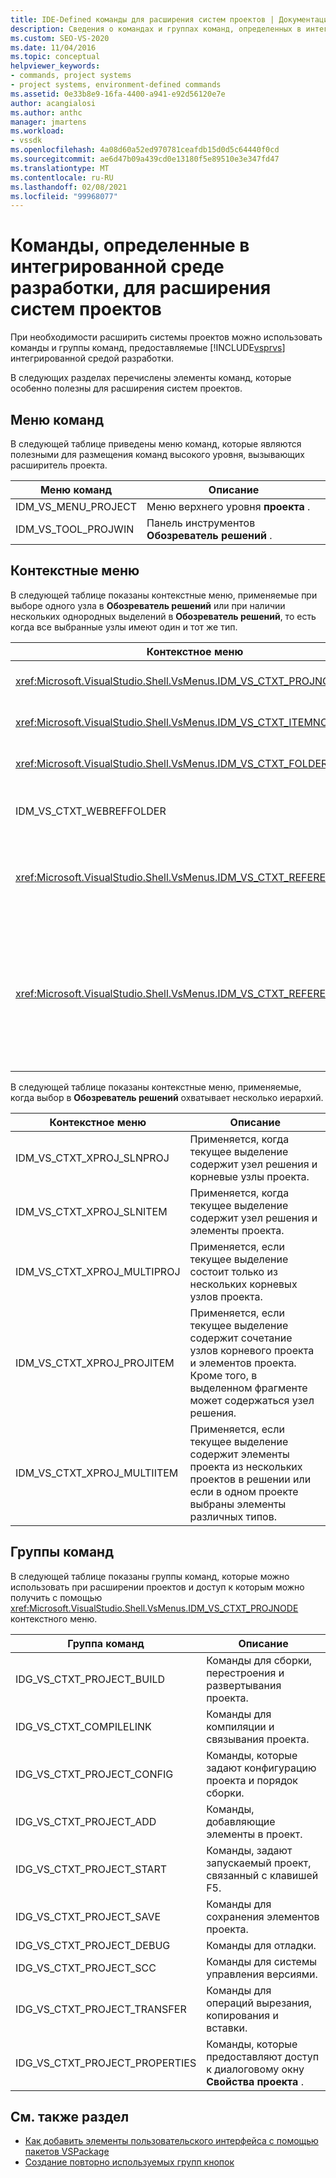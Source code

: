 ```yaml
---
title: IDE-Defined команды для расширения систем проектов | Документация Майкрософт
description: Сведения о командах и группах команд, определенных в интегрированной среде разработки Visual Studio (IDE), которые используются для расширения систем проектов.
ms.custom: SEO-VS-2020
ms.date: 11/04/2016
ms.topic: conceptual
helpviewer_keywords:
- commands, project systems
- project systems, environment-defined commands
ms.assetid: 0e33b8e9-16fa-4400-a941-e92d56120e7e
author: acangialosi
ms.author: anthc
manager: jmartens
ms.workload:
- vssdk
ms.openlocfilehash: 4a08d60a52ed970781ceafdb15d0d5c64440f0cd
ms.sourcegitcommit: ae6d47b09a439cd0e13180f5e89510e3e347fd47
ms.translationtype: MT
ms.contentlocale: ru-RU
ms.lasthandoff: 02/08/2021
ms.locfileid: "99968077"
---
```

# <a name="ide-defined-commands-for-extending-project-systems"></a>Команды, определенные в интегрированной среде разработки, для расширения систем проектов
При необходимости расширить системы проектов можно использовать команды и группы команд, предоставляемые [!INCLUDE[vsprvs](../../code-quality/includes/vsprvs_md.md)] интегрированной средой разработки.

 В следующих разделах перечислены элементы команд, которые особенно полезны для расширения систем проектов.

## <a name="command-menus"></a>Меню команд
 В следующей таблице приведены меню команд, которые являются полезными для размещения команд высокого уровня, вызывающих расширитель проекта.

|Меню команд|Описание|
|------------------|-----------------|
|IDM_VS_MENU_PROJECT|Меню верхнего уровня **проекта** .|
|IDM_VS_TOOL_PROJWIN|Панель инструментов **Обозреватель решений** .|

## <a name="shortcut-menus"></a>Контекстные меню
 В следующей таблице показаны контекстные меню, применяемые при выборе одного узла в **Обозреватель решений** или при наличии нескольких однородных выделений в **Обозреватель решений**, то есть когда все выбранные узлы имеют один и тот же тип.

|Контекстное меню|Описание|
|-------------------|-----------------|
|<xref:Microsoft.VisualStudio.Shell.VsMenus.IDM_VS_CTXT_PROJNODE>|Применяется при выборе узла проекта.|
|<xref:Microsoft.VisualStudio.Shell.VsMenus.IDM_VS_CTXT_ITEMNODE>|Применяется при выборе файла.|
|<xref:Microsoft.VisualStudio.Shell.VsMenus.IDM_VS_CTXT_FOLDERNODE>|Применяется при выборе папки.|
|IDM_VS_CTXT_WEBREFFOLDER|Применяется при выборе папки веб-ссылок.|
|<xref:Microsoft.VisualStudio.Shell.VsMenus.IDM_VS_CTXT_REFERENCEROOT>|Применяется, когда выбран корневой узел ссылок с именем "ссылки".|
|<xref:Microsoft.VisualStudio.Shell.VsMenus.IDM_VS_CTXT_REFERENCE>|Применяется при выборе узлов ссылок. к ним относятся только ссылки на сборки, COM и проекты. Не включает веб-ссылки.|

 В следующей таблице показаны контекстные меню, применяемые, когда выбор в **Обозреватель решений** охватывает несколько иерархий.

|Контекстное меню|Описание|
|-------------------|-----------------|
|IDM_VS_CTXT_XPROJ_SLNPROJ|Применяется, когда текущее выделение содержит узел решения и корневые узлы проекта.|
|IDM_VS_CTXT_XPROJ_SLNITEM|Применяется, когда текущее выделение содержит узел решения и элементы проекта.|
|IDM_VS_CTXT_XPROJ_MULTIPROJ|Применяется, если текущее выделение состоит только из нескольких корневых узлов проекта.|
|IDM_VS_CTXT_XPROJ_PROJITEM|Применяется, если текущее выделение содержит сочетание узлов корневого проекта и элементов проекта. Кроме того, в выделенном фрагменте может содержаться узел решения.|
|IDM_VS_CTXT_XPROJ_MULTIITEM|Применяется, если текущее выделение содержит элементы проекта из нескольких проектов в решении или если в одном проекте выбраны элементы различных типов.|

## <a name="command-groups"></a>Группы команд
 В следующей таблице показаны группы команд, которые можно использовать при расширении проектов и доступ к которым можно получить с помощью <xref:Microsoft.VisualStudio.Shell.VsMenus.IDM_VS_CTXT_PROJNODE> контекстного меню.

|Группа команд|Описание|
|-------------------|-----------------|
|IDG_VS_CTXT_PROJECT_BUILD|Команды для сборки, перестроения и развертывания проекта.|
|IDG_VS_CTXT_COMPILELINK|Команды для компиляции и связывания проекта.|
|IDG_VS_CTXT_PROJECT_CONFIG|Команды, которые задают конфигурацию проекта и порядок сборки.|
|IDG_VS_CTXT_PROJECT_ADD|Команды, добавляющие элементы в проект.|
|IDG_VS_CTXT_PROJECT_START|Команды, задают запускаемый проект, связанный с клавишей F5.|
|IDG_VS_CTXT_PROJECT_SAVE|Команды для сохранения элементов проекта.|
|IDG_VS_CTXT_PROJECT_DEBUG|Команды для отладки.|
|IDG_VS_CTXT_PROJECT_SCC|Команды для системы управления версиями.|
|IDG_VS_CTXT_PROJECT_TRANSFER|Команды для операций вырезания, копирования и вставки.|
|IDG_VS_CTXT_PROJECT_PROPERTIES|Команды, которые предоставляют доступ к диалоговому окну **Свойства проекта** .|

## <a name="see-also"></a>См. также раздел

- [Как добавить элементы пользовательского интерфейса с помощью пакетов VSPackage](../../extensibility/internals/how-vspackages-add-user-interface-elements.md)
- [Создание повторно используемых групп кнопок](../../extensibility/creating-reusable-groups-of-buttons.md)
